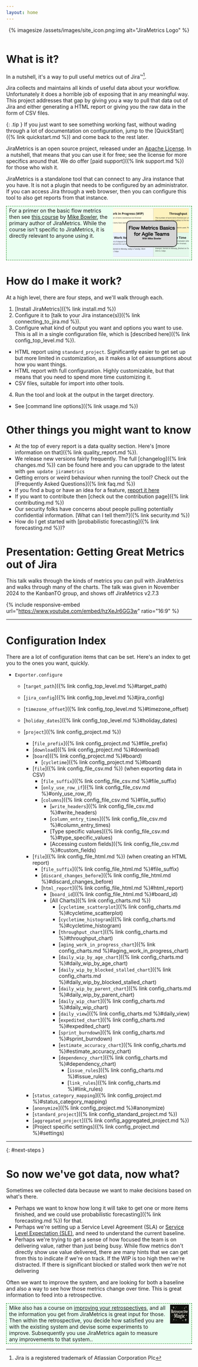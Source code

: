 ```yaml
---
layout: home
---
```

<div style="text-align: center; padding-bottom: 1em;">
	{% imagesize /assets/images/site_icon.png:img alt="JiraMetrics Logo" %}
</div>

# What is it?

In a nutshell, it's a way to pull useful metrics out of Jira&trade;[^jira].

Jira collects and maintains all kinds of useful data about your workflow. Unfortunately it does a horrible job of exposing that in any meaningful way. This project addresses that gap by giving you a way to pull that data out of Jira and either generating a HTML report or giving you the raw data in the form of CSV files.

{: .tip }
If you just want to see something working fast, without wading through a lot of documentation on configuration, jump to the [QuickStart]({% link quickstart.md %}) and come back to the rest later.

JiraMetrics is an open source project, released under an [Apache License](https://github.com/mikebowler/jirametrics/blob/main/LICENSE). In a nutshell, that means that you can use it for free; see the license for more specifics around that. We do offer [paid support]({% link support.md %}) for those who wish it.

JiraMetrics is a standalone tool that can connect to any Jira instance that you have. It is not a plugin that needs to be configured by an administrator. If you can access Jira through a web browser, then you can configure this tool to also get reports from that instance.

<div style="display: flex; border: 1px dashed green; background: #EAFFF1; padding: 0.2em 0.5em; gap: 0.5em; margin-bottom: 0.5em;">
  <div>
    For a primer on the basic flow metrics then see <a href="https://funnel.gargoylesoftware.com/flow-metrics-basics">this course</a> by <a href="https://mikebowler.ca">Mike Bowler</a>, the primary author of JiraMetrics. While the course isn't specific to JiraMetrics, it is directly relevant to anyone using it.
  </div>
  <div>
    <a href="https://funnel.gargoylesoftware.com/flow-metrics-basics"><img src="/assets/images/flow_metrics_basics_cover.png" /></a>
  </div>
</div>

# How do I make it work?

At a high level, there are four steps, and we'll walk through each.

1. [Install JiraMetrics]({% link install.md %})
2. Configure it to [talk to your Jira instance(s)]({% link connecting_to_jira.md %}).
3. Configure what kind of output you want and options you want to use. This is all in a single configuration file, which is [described here]({% link config_top_level.md %}).
  * HTML report using `standard_project`. Significantly easier to get set up but more limited in customization, as it makes a lot of assumptions about how you want things.
  * HTML report with full configuration. Highly customizable, but that means that you need to spend more time customizing it.
  * CSV files, suitable for import into other tools.
4. Run the tool and look at the output in the target directory.
  * See [command line options]({% link usage.md %})

# Other things you might want to know

* At the top of every report is a data quality section. Here's [more information on that]({% link quality_report.md %}).
* We release new versions fairly frequently. The full [changelog]({% link changes.md %}) can be found here and you can upgrade to the latest with `gem update jirametrics`
* Getting errors or weird behaviour when running the tool? Check out the [Frequently Asked Questions]({% link faq.md %})
* If you find a bug or have an idea for a feature, [report it here](https://github.com/mikebowler/jirametrics/issues)
* If you want to contribute then [check out the contribution page]({% link contributing.md %})
* Our security folks have concerns about people pulling potentially confidential information. [What can I tell them?]({% link security.md %})
* How do I get started with [probabilistic forecasting]({% link forecasting.md %})?

# Presentation: Getting Great Metrics out of Jira

This talk walks through the kinds of metrics you can pull with JiraMetrics and walks through many of the charts. The talk was given in November 2024 to the KanbanTO group, and shows off JiraMetrics v2.7.3

{% include responsive-embed url="https://www.youtube.com/embed/hzXeJr6GG3w" ratio="16:9" %}

----

# Configuration Index

There are a lot of configuration items that can be set. Here's an index to get you to the ones you want, quickly.

* `Exporter.configure`
  * [`target_path`]({% link config_top_level.md %}#target_path)
  * [`jira_config`]({% link config_top_level.md %}#jira_config)
  * [`timezone_offset`]({% link config_top_level.md %}#timezone_offset)
  * [`holiday_dates`]({% link config_top_level.md %}#holiday_dates)

  * [`project`]({% link config_project.md %})
    * [`file_prefix`]({% link config_project.md %}#file_prefix)
    * [`download`]({% link config_project.md %}#download)
    * [`board`]({% link config_project.md %}#board)
      * [`cycletime`]({% link config_project.md %}#board)
    * [`file`]({% link config_file_csv.md %}) (when exporting data in CSV)
      * [`file_suffix`]({% link config_file_csv.md %}#file_suffix)
      * [`only_use_row_if`]({% link config_file_csv.md %}#only_use_row_if)
      * [`columns`]({% link config_file_csv.md %}#file_suffix)
        * [`write_headers`]({% link config_file_csv.md %}#write_headers)
        * [`column_entry_times`]({% link config_file_csv.md %}#column_entry_times)
        * [Type specific values]({% link config_file_csv.md %}#type_specific_values)
        * [Accessing custom fields]({% link config_file_csv.md %}#custom_fields)
    * [`file`]({% link config_file_html.md %}) (when creating an HTML report)
      * [`file_suffix`]({% link config_file_html.md %}#file_suffix)
      * [`discard_changes_before`]({% link config_file_html.md %}#discard_changes_before)
      * [`html_report`]({% link config_file_html.md %}#html_report)
        * [`board_id`]({% link config_file_html.md %}#board_id)
        * [All Charts]({% link config_charts.md %})
          * [`cycletime_scatterplot`]({% link config_charts.md %}#cycletime_scatterplot)
          * [`cycletime_histogram`]({% link config_charts.md %}#cycletime_histogram)
          * [`throughput_chart`]({% link config_charts.md %}#throughput_chart)
          * [`aging_work_in_progress_chart`]({% link config_charts.md %}#aging_work_in_progress_chart)
          * [`daily_wip_by_age_chart`]({% link config_charts.md %}#daily_wip_by_age_chart)
          * [`daily_wip_by_blocked_stalled_chart`]({% link config_charts.md %}#daily_wip_by_blocked_stalled_chart)
          * [`daily_wip_by_parent_chart`]({% link config_charts.md %}#daily_wip_by_parent_chart)
          * [`daily_wip_chart`]({% link config_charts.md %}#daily_wip_chart)
          * [`daily_view`]({% link config_charts.md %}#daily_view)
          * [`expedited_chart`]({% link config_charts.md %}#expedited_chart)
          * [`sprint_burndown`]({% link config_charts.md %}#sprint_burndown)
          * [`estimate_accuracy_chart`]({% link config_charts.md %}#estimate_accuracy_chart)
          * [`dependency_chart`]({% link config_charts.md %}#dependency_chart)
            * [`issue_rules`]({% link config_charts.md %}#issue_rules)
            * [`link_rules`]({% link config_charts.md %}#link_rules)
    * [`status_category_mapping`]({% link config_project.md %}#status_category_mapping)
    * [`anonymize`]({% link config_project.md %}#anonymize)
    * [`standard_project`]({% link config_standard_project.md %})
    * [`aggregated_project`]({% link config_aggregated_project.md %})
    * [Project specific settings]({% link config_project.md %}#settings)

----

{: #next-steps }
# So now we've got data, now what?

Sometimes we collected data because we want to make decisions based on what's there.
* Perhaps we want to know how long it will take to get one or more items finished, and we could use probabilistic forecasting]({% link forecasting.md %}) for that.
* Perhaps we're setting up a Service Level Agreement (SLA) or [Service Level Expectation (SLE)](https://improvingflow.com/2023/06/18/service-level-expectation.html), and need to understand the current baseline.
* Perhaps we're trying to get a sense of how focused the team is on delivering value, rather than just being busy. While flow metrics don't directly show use value delivered, there are many hints that we can get from this to indicate if we're on track. If the WIP is too high then we're distracted. If there is significant blocked or stalled work then we're not delivering

Often we want to improve the system, and are looking for both a baseline and also a way to see how those metrics change over time. This is great information to feed into a retrospective.

<div style="display: flex; border: 1px dashed green; background: #EAFFF1; padding: 0.2em 0.5em; gap: 0.5em; margin-bottom: 0.5em;">
  <div>
    Mike also has a course on <a href="https://gargoylesoftware.com/retrospective-magic">improving your retrospectives</a>, and all the information you get from JiraMetrics is great input for those. Then within the retrospective, you decide how satisfied you are with the existing system and devise some experiments to improve. Subsequently you use JiraMetrics again to measure any improvements to that system..
  </div>
  <div>
    <a href="https://gargoylesoftware.com/retrospective-magic"><img src="/assets/images/retrospective_magic_cover.jpeg" /></a>
  </div>
</div>

[^jira]: Jira is a registered trademark of Atlassian Corporation Plc